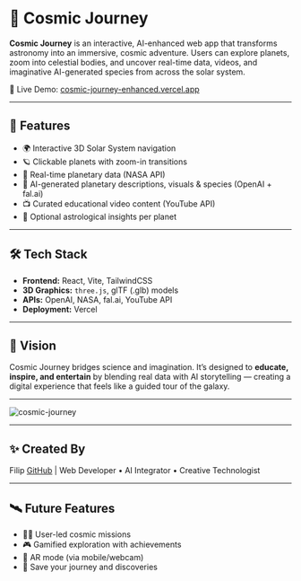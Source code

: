 # 🌌 Cosmic Journey

**Cosmic Journey** is an interactive, AI-enhanced web app that transforms astronomy into an immersive, cosmic adventure. Users can explore planets, zoom into celestial bodies, and uncover real-time data, videos, and imaginative AI-generated species from across the solar system.

🔗 Live Demo: [cosmic-journey-enhanced.vercel.app](https://cosmic-journey-enhanced.vercel.app)

---

## 🚀 Features

- 🌍 Interactive 3D Solar System navigation
- 🪐 Clickable planets with zoom-in transitions
- 📡 Real-time planetary data (NASA API)
- 🧠 AI-generated planetary descriptions, visuals & species (OpenAI + fal.ai)
- 📺 Curated educational video content (YouTube API)
- 🔮 Optional astrological insights per planet

---

## 🛠 Tech Stack

- **Frontend:** React, Vite, TailwindCSS
- **3D Graphics:** `three.js`, glTF (.glb) models
- **APIs:** OpenAI, NASA, fal.ai, YouTube API
- **Deployment:** Vercel

---

## 🎯 Vision

Cosmic Journey bridges science and imagination. It’s designed to **educate, inspire, and entertain** by blending real data with AI storytelling — creating a digital experience that feels like a guided tour of the galaxy.

---

![cosmic-journey](https://github.com/user-attachments/assets/6c4d2b69-52ba-40cb-a770-6921870afbe8)


---

## ✨ Created By
Filip 
[GitHub](https://github.com/filipvijo) |
Web Developer • AI Integrator • Creative Technologist

---

## 🛰 Future Features

- 👩‍🚀 User-led cosmic missions
- 🎮 Gamified exploration with achievements
- 🌌 AR mode (via mobile/webcam)
- 📖 Save your journey and discoveries

